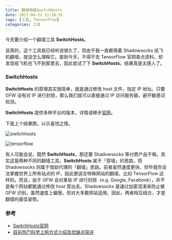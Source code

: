 ```yaml
---
title: 翻墙神器SwitchHosts
date: 2017-04-22 11:18:55
tags: [工具, TensorFlow]
categories: 工具
---
```


今天要介绍一个翻墙工具 **SwitchHosts**。

说真的，这个工具我已经听说很久了，但由于我一直都用着 Shadowsocks 纸飞机翻墙，就没怎么理睬它。直到今天，不得不去 TensorFlow 官网查点资料，却发现纸飞机也飞不到那里去，因此尝试了下 **SwitchHosts**，结果真是太感人了。

### SwitchHosts

**SwitchHosts** 的原理其实很简单，就是通过修改 host 文件，指定 IP 地址。只要 GFW 没有对 IP 进行封锁，那么我们就可以直接通过 IP 访问服务器，避开敏感词检测。

**SwitchHosts** 提供多种平台的版本，详情请移步[官网](https://github.com/oldj/SwitchHosts)。

<!--more-->

下面上个结果图，以示喜悦之情。

![switchhosts](/images/2017-4-22/switchhosts.png)

![tensorflow](/images/2017-4-22/tensorflow.png)

有人可能会说，既然 **SwitchHosts**，那还要 Shadowsocks 等付费产品干嘛。其实这是两种不同的翻墙工具。**SwitchHosts** 属于「穿墙」的思路，而 Shadowsocks 则属于借助代理的「翻墙」思路。前者虽然速度更快，但毕竟你没法掌握世界上所有站点的 IP，因此更适合特殊网站的翻墙，比如 TensorFlow 这样的。而且，由于 GFW 会对某些 IP 进行封锁（e.g. Google, Facebook），并不是每个网站都能通过修改 host 穿出去。Shadowsocks 是通过加密混淆来防止被 GFW 识别，虽然速度上偏慢，但对大多数网站适用。因此，两者相互结合，才是翻墙的最佳姿势。

### 参考

+ [SwitchHosts官网](https://github.com/oldj/SwitchHosts)
+ [目前热门科学上网方式介绍及优缺点简评](https://cokebar.info/archives/236)

